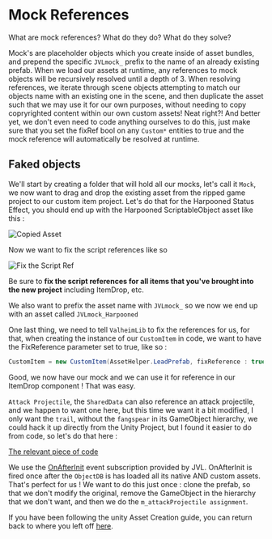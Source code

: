 # Mock References

What are mock references? What do they do? What do they solve?

Mock's are placeholder objects which you create inside of asset bundles, and prepend the specific `JVLmock_` prefix to the name of an already existing prefab. When we load our assets at runtime, any references to mock objects will be recursively resolved until a depth of 3. When resolving references, we iterate through scene objects attempting to match our objects name with an existing one in the scene, and then duplicate the asset such that we may use it for our own purposes, without needing to copy copryrighted content within our own custom assets! Neat right?! And better yet, we don't even need to code anything ourselves to do this, just make sure that you set the fixRef bool on any `Custom*` entities to true and the mock reference will automatically be resolved at runtime.

## Faked objects
We'll start by creating a folder that will hold all our mocks, let's call it `Mock`, we now want to drag and drop the existing asset from the ripped game project to our custom item project. Let's do that for the Harpooned Status Effect, you should end up with the Harpooned ScriptableObject asset like this :
 
![Copied Asset](https://i.imgur.com/sS7rsTP.png)

Now we want to fix the script references like so

![Fix the Script Ref](https://i.imgur.com/IFUpPuN.png)

Be sure to **fix the script references for all items that you've brought into the new project** including ItemDrop, etc.

We also want to prefix the asset name with `JVLmock_` so we now we end up with an asset called `JVLmock_Harpooned`

One last thing, we need to tell `ValheimLib` to fix the references for us, for that, when creating the instance of our `CustomItem` in code, we want to have the FixReference parameter set to true, like so : 

```cs
CustomItem = new CustomItem(AssetHelper.LeadPrefab, fixReference : true);
```

Good, we now have our mock and we can use it for reference in our ItemDrop component ! That was easy.

`Attack Projectile`, the `SharedData` can also reference an attack projectile, and we happen to want one here, but this time we want it a bit modified, I only want the `trail`, without the `fangspear` in its GameObject hierarchy, we could hack it up directly from the Unity Project, but I found it easier to do from code, so let's do that here :

[The relevant piece of code](https://github.com/xiaoxiao921/Lead/blob/master/Lead/Util/AssetHelper.cs#L28)

We use the [OnAfterInit](xref:JotunnLib.Managers.ItemManager.OnAfterInit) event subscription provided by JVL. OnAfterInit is fired once after the `ObjectDB` is has loaded all its native AND custom assets. That's perfect for us ! We want to do this just once : clone the prefab, so that we don't modify the original, remove the GameObject in the hierarchy that we don't want, and then we do the `m_attackProjectile assignment`.

If you have been following the unity Asset Creation guide, you can return back to where you left off [here](unity.md#assetbundle).